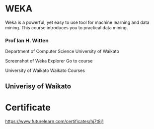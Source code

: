 # WEKA
 Weka is a powerful, yet easy to use tool for machine learning and data mining. This course introduces you to practical data mining.
### Prof Ian H. Witten 
Department of Computer Science 
University of Waikato

Screenshot of Weka Explorer
Go to course

University of Waikato Waikato Courses
## Univerisy of Waikato
# Certificate
https://www.futurelearn.com/certificates/hj7t8j1
